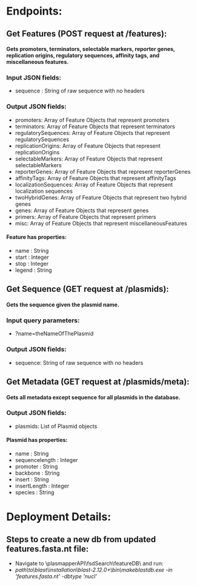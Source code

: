 # **Endpoints**:
## **Get Features** (POST request at /features):
#### Gets promoters, terminators, selectable markers, reporter genes, replication origins, regulatory sequences, affinity tags, and miscellaneous features.
### **Input JSON fields**:
* sequence : String of raw sequence with no headers
### **Output JSON fields**:
* promoters: Array of Feature Objects that represent promoters
* terminators: Array of Feature Objects that represent terminators
* regulatorySequences: Array of Feature Objects that represent regulatorySequences
* replicationOrigins: Array of Feature Objects that represent replicationOrigins
* selectableMarkers: Array of Feature Objects that represent selectableMarkers
* reporterGenes: Array of Feature Objects that represent reporterGenes
* affinityTags: Array of Feature Objects that represent affinityTags
* localizationSequences: Array of Feature Objects that represent localization sequences
* twoHybridGenes: Array of Feature Objects that represent two hybrid genes
* genes: Array of Feature Objects that represent genes
* primers: Array of Feature Objects that represent primers
* misc: Array of Feature Objects that represent miscellaneousFeatures
#### Feature has properties:
* name : String
* start : Integer
* stop : Integer
* legend : String

## **Get Sequence** (GET request at /plasmids):
#### Gets the sequence given the plasmid name.
### **Input query parameters**:
* ?name=theNameOfThePlasmid
### **Output JSON fields**:
* sequence: String of raw sequence with no headers

## **Get Metadata** (GET request at /plasmids/meta):
#### Gets all metadata except sequence for all plasmids in the database.
### **Output JSON fields**:
* plasmids: List of Plasmid objects
#### Plasmid has properties:
* name : String
* sequencelength : Integer
* promoter : String
* backbone : String
* insert : String
* insertLength : Integer
* species : String

# **Deployment Details**:
## Steps to create a new db from updated features.fasta.nt file:
* Navigate to \plasmapperAPI\fsdSearch\featureDB\ and run:
* *path\to\blast\installation\blast-2.12.0+\bin\makeblastdb.exe -in 'features.fasta.nt' -dbtype 'nucl'*
